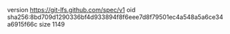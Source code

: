 version https://git-lfs.github.com/spec/v1
oid sha256:8bd709d1290336bf4d933894f8f6eee7d8f79501ec4a548a5a6ce34a6915f66c
size 1149

